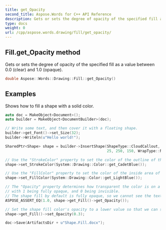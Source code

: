 ```yaml
---
title: get_Opacity
second_title: Aspose.Words for C++ API Reference
description: Gets or sets the degree of opacity of the specified fill as a value between 0.0 (clear) and 1.0 (opaque). 
type: docs
weight: 0
url: /cpp/aspose.words.drawing/fill/get_opacity/
---
```

## Fill.get_Opacity method


Gets or sets the degree of opacity of the specified fill as a value between 0.0 (clear) and 1.0 (opaque).

```cpp
double Aspose::Words::Drawing::Fill::get_Opacity()
```


## Examples




Shows how to fill a shape with a solid color. 
```cpp
auto doc = MakeObject<Document>();
auto builder = MakeObject<DocumentBuilder>(doc);

// Write some text, and then cover it with a floating shape.
builder->get_Font()->set_Size(32);
builder->Writeln(u"Hello world!");

SharedPtr<Shape> shape = builder->InsertShape(ShapeType::CloudCallout, RelativeHorizontalPosition::LeftMargin, 25, RelativeVerticalPosition::TopMargin,
                                              25, 250, 150, WrapType::None);

// Use the "StrokeColor" property to set the color of the outline of the shape.
shape->set_StrokeColor(System::Drawing::Color::get_CadetBlue());

// Use the "FillColor" property to set the color of the inside area of the shape.
shape->set_FillColor(System::Drawing::Color::get_LightBlue());

// The "Opacity" property determines how transparent the color is on a 0-1 scale,
// with 1 being fully opaque, and 0 being invisible.
// The shape fill by default is fully opaque, so we cannot see the text that this shape is on top of.
ASPOSE_ASSERT_EQ(1.0, shape->get_Fill()->get_Opacity());

// Set the shape fill color's opacity to a lower value so that we can see the text underneath it.
shape->get_Fill()->set_Opacity(0.3);

doc->Save(ArtifactsDir + u"Shape.Fill.docx");
```

